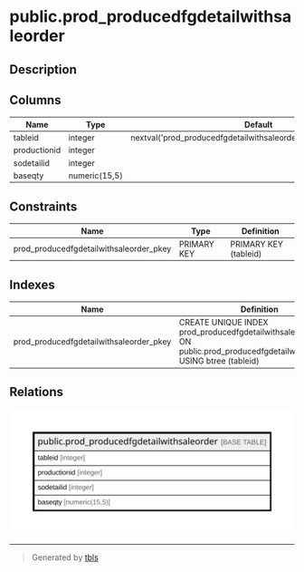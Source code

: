 # public.prod_producedfgdetailwithsaleorder

## Description

## Columns

| Name | Type | Default | Nullable | Children | Parents | Comment |
| ---- | ---- | ------- | -------- | -------- | ------- | ------- |
| tableid | integer | nextval('prod_producedfgdetailwithsaleorder_tableid_seq'::regclass) | false |  |  |  |
| productionid | integer |  | true |  |  |  |
| sodetailid | integer |  | true |  |  |  |
| baseqty | numeric(15,5) |  | true |  |  |  |

## Constraints

| Name | Type | Definition |
| ---- | ---- | ---------- |
| prod_producedfgdetailwithsaleorder_pkey | PRIMARY KEY | PRIMARY KEY (tableid) |

## Indexes

| Name | Definition |
| ---- | ---------- |
| prod_producedfgdetailwithsaleorder_pkey | CREATE UNIQUE INDEX prod_producedfgdetailwithsaleorder_pkey ON public.prod_producedfgdetailwithsaleorder USING btree (tableid) |

## Relations

![er](public.prod_producedfgdetailwithsaleorder.svg)

---

> Generated by [tbls](https://github.com/k1LoW/tbls)
